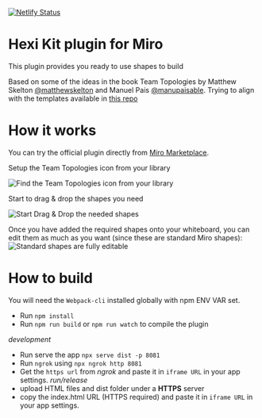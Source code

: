 [![Netlify Status](https://api.netlify.com/api/v1/badges/aaf957fe-03db-4fa6-a3d5-9235c3ecc95a/deploy-status)](https://app.netlify.com/sites/miro-team-topologies/deploys)

# Hexi Kit plugin for Miro

This plugin provides you ready to use shapes to build

Based on some of the ideas in the book Team Topologies by Matthew Skelton [@matthewskelton](https://github.com/matthewskelton) and Manuel Pais [@manupaisable](https://github.com/manupaisable).
Trying to align with the templates available in [this repo](https://github.com/TeamTopologies/Team-Shape-Templates#available-team-shapes)




# How it works

You can try the official plugin directly from [Miro Marketplace](https://miro.com/marketplace/team-topologies/).

Setup the Team Topologies icon from your library

![Find the Team Topologies icon from your library](readme-img/001.import_from_library.gif)

Start to drag & drop the shapes you need

![Start Drag & Drop the needed shapes](readme-img/002.Start_drag_and_drop_new.gif)

Once you have added the required shapes onto your whiteboard, you can edit them as much as you want (since these are standard Miro shapes):
![Standard shapes are fully editable](readme-img/003.Standard_Miro_shapes_fully_editable.gif)

# How to build

You will need the `Webpack-cli` installed globally with npm ENV VAR set.

- Run `npm install`
- Run `npm run build` or `npm run watch` to compile the plugin

_development_

- Run serve the app `npx serve dist -p 8081`
- Run `ngrok` using `npx ngrok http 8081`
- Get the `https url` from _ngrok_ and paste it in `iframe URL` in your app settings.
  _run/release_
- upload HTML files and dist folder under a **HTTPS** server
- copy the index.html URL (HTTPS required) and paste it in `iframe URL` in your app settings.

